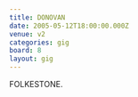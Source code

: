 ```yaml
---
title: DONOVAN
date: 2005-05-12T18:00:00.000Z
venue: v2
categories: gig
board: 8
layout: gig
---
```

FOLKESTONE.